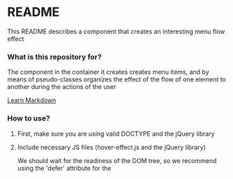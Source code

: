 # README #

This README describes a component that creates an interesting menu flow effect

### What is this repository for? ###

 The component in the container it creates creates menu items, 
 and by means of pseudo-classes organizes the effect of the flow 
 of one element to another during the actions of the user

 [Learn Markdown](http://gordievskiy.com/lab/hover_effect)

### How to use? ###

 1. First, make sure you are using valid DOCTYPE
    and the jQuery library

2. Include necessary JS files (hover-effect.js and the jQuery library)
    <script defer type="text/javascript" src="js/jquery-3.1.1.min.js"></script>
    <script defer type="text/javascript" src="js/hover-effect.js"></script>

    We should wait for the readiness of the DOM tree, so we recommend using
    the 'defer' attribute for the <script> tag

3. Add CSS file
    <link href="css/hover-effect-styles.css" rel="stylesheet">

    Read carefully the css file, some settings of the component depend on it:
    1) the speed of the effect playback
    2) background-color of the effect

4. Create a element (<ul>) like this:
    <ul class="horizontal-hover-effect"></ul> or this one:
    <ul class="vertical-hover-effect"></ul>

    You can use any class, the main thing is to transfer
    the component to the container, in which it will place the necessary
    elements and perform the necessary actions

5. Fire plugin using jQuery selector
    This is basic - uses default settings:
    $(selector).gordHoverEffect();

You can set the following custom settings:
1) names of menu items
    Default: 'item 1', 'item 2' and so on

2) links that should open when you click on menu items
    Default: 'javascript:;'

3) direction of the effect: vertical or horizontal
    Default: 'horizontal'

    If your component should work vertically, do not forget to
    add the parameter:
    directions: 'vertical'

Optional settings:
1) set the class for the elements created by the component
    Dafault: null

2) set the handler for the click event
    Default: null

$(selector).gordHoverEffect({
    directions: 'horizontal',
    itemsName : [
        'item 1',
        'item 2'
    ],
    links     : [
      'javascript:;',
      'javascript:;'
    ],
    // Optional settings:
    itemClass : null,
    onClick   : null
});

You can initialize instances of the effect one at a time,
or you can specify settings for multiple instances at once,
if they are the same.
Vertical and horizontal effects are set separately
using different initial options 'directions'

Example of setting a full configuration:

$('.vertical-hover-effect').gordHoverEffect({
    directions: 'vertical',
    itemsName : [
        'Clothing',
        'Electronics',
        'Shoes',
        'Watches',
        'Jewellery',
        'Sports'
    ],
    links     : [
      '/clothing',
      '/electronics',
      '/shoes',
      '/watches',
      '/jewellery',
      '/sports',
    ],
    // Optional settings:
    itemClass : 'myClass',
    onClick   : handler
});

function handler (event) {
    console.log( $( event.target ) );
};

### Who do I talk to? ###

 I'm a repo owner